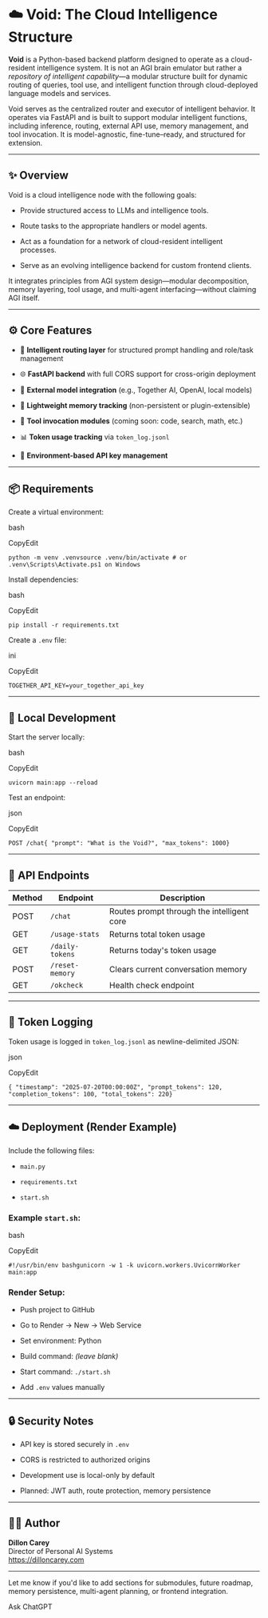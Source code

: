 # ☁️ Void: The Cloud Intelligence Structure

**Void** is a Python-based backend platform designed to operate as a cloud-resident intelligence system. It is not an AGI brain emulator but rather a *repository of intelligent capability*—a modular structure built for dynamic routing of queries, tool use, and intelligent function through cloud-deployed language models and services.

Void serves as the centralized router and executor of intelligent behavior. It operates via FastAPI and is built to support modular intelligent functions, including inference, routing, external API use, memory management, and tool invocation. It is model-agnostic, fine-tune–ready, and structured for extension.

* * *

## ✨ Overview

Void is a cloud intelligence node with the following goals:

- Provide structured access to LLMs and intelligence tools.
    
- Route tasks to the appropriate handlers or model agents.
    
- Act as a foundation for a network of cloud-resident intelligent processes.
    
- Serve as an evolving intelligence backend for custom frontend clients.
    

It integrates principles from AGI system design—modular decomposition, memory layering, tool usage, and multi-agent interfacing—without claiming AGI itself.

* * *

## ⚙️ Core Features

- 🧠 **Intelligent routing layer** for structured prompt handling and role/task management
    
- 🌐 **FastAPI backend** with full CORS support for cross-origin deployment
    
- 📡 **External model integration** (e.g., Together AI, OpenAI, local models)
    
- 💾 **Lightweight memory tracking** (non-persistent or plugin-extensible)
    
- 🧰 **Tool invocation modules** (coming soon: code, search, math, etc.)
    
- 📊 **Token usage tracking** via `token_log.jsonl`
    
- 🔐 **Environment-based API key management**
    

* * *

## 📦 Requirements

Create a virtual environment:

bash

CopyEdit

`python -m venv .venvsource .venv/bin/activate # or .venv\Scripts\Activate.ps1 on Windows`

Install dependencies:

bash

CopyEdit

`pip install -r requirements.txt`

Create a `.env` file:

ini

CopyEdit

`TOGETHER_API_KEY=your_together_api_key`

* * *

## 🚀 Local Development

Start the server locally:

bash

CopyEdit

`uvicorn main:app --reload`

Test an endpoint:

json

CopyEdit

`POST /chat{ "prompt": "What is the Void?", "max_tokens": 1000}`

* * *

## 🧪 API Endpoints

| Method | Endpoint | Description |
| --- | --- | --- |
| POST | `/chat` | Routes prompt through the intelligent core |
| GET | `/usage-stats` | Returns total token usage |
| GET | `/daily-tokens` | Returns today's token usage |
| POST | `/reset-memory` | Clears current conversation memory |
| GET | `/okcheck` | Health check endpoint |

* * *

## 🧾 Token Logging

Token usage is logged in `token_log.jsonl` as newline-delimited JSON:

json

CopyEdit

`{ "timestamp": "2025-07-20T00:00:00Z", "prompt_tokens": 120, "completion_tokens": 100, "total_tokens": 220}`

* * *

## ☁️ Deployment (Render Example)

Include the following files:

- `main.py`
    
- `requirements.txt`
    
- `start.sh`
    

### Example `start.sh`:

bash

CopyEdit

`#!/usr/bin/env bashgunicorn -w 1 -k uvicorn.workers.UvicornWorker main:app`

### Render Setup:

- Push project to GitHub
    
- Go to Render → New → Web Service
    
- Set environment: Python
    
- Build command: *(leave blank)*
    
- Start command: `./start.sh`
    
- Add `.env` values manually
    

* * *

## 🔒 Security Notes

- API key is stored securely in `.env`
    
- CORS is restricted to authorized origins
    
- Development use is local-only by default
    
- Planned: JWT auth, route protection, memory persistence
    

* * *

## 👨‍💻 Author

**Dillon Carey**  
Director of Personal AI Systems  
https://dilloncarey.com

* * *

Let me know if you'd like to add sections for submodules, future roadmap, memory persistence, multi-agent planning, or frontend integration.

Ask ChatGPT
